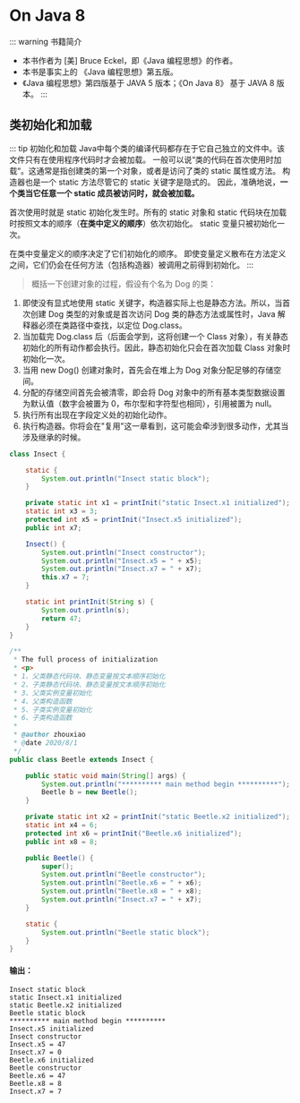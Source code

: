 # On Java 8

::: warning 书籍简介
- 本书作者为 [美] Bruce Eckel，即《Java 编程思想》的作者。
- 本书是事实上的 《Java 编程思想》第五版。
- 《Java 编程思想》第四版基于 JAVA 5 版本；《On Java 8》 基于 JAVA 8 版本。
:::

## 类初始化和加载

::: tip 初始化和加载
Java中每个类的编译代码都存在于它自己独立的文件中。该文件只有在使用程序代码时才会被加载。
一般可以说“类的代码在首次使用时加载“。这通常是指创建类的第一个对象，或者是访问了类的 static 属性或方法。
构造器也是一个 static 方法尽管它的 static 关键字是隐式的。
因此，准确地说，**一个类当它任意一个 static 成员被访问时，就会被加载。**

首次使用时就是 static 初始化发生时。所有的 static 对象和 static 代码块在加载时按照文本的顺序（**在类中定义的顺序**）依次初始化。
static 变量只被初始化一次。

在类中变量定义的顺序决定了它们初始化的顺序。
即使变量定义散布在方法定义之间，它们仍会在任何方法（包括构造器）被调用之前得到初始化。
:::

>概括一下创建对象的过程，假设有个名为 Dog 的类：
1. 即使没有显式地使用 static 关键字，构造器实际上也是静态方法。所以，当首次创建 Dog 类型的对象或是首次访问 Dog 类的静态方法或属性时，Java 解释器必须在类路径中查找，以定位 Dog.class。
2. 当加载完 Dog.class 后（后面会学到，这将创建一个 Class 对象），有关静态初始化的所有动作都会执行。因此，静态初始化只会在首次加载 Class 对象时初始化一次。
3. 当用 new Dog() 创建对象时，首先会在堆上为 Dog 对象分配足够的存储空间。
4. 分配的存储空间首先会被清零，即会将 Dog 对象中的所有基本类型数据设置为默认值（数字会被置为 0，布尔型和字符型也相同），引用被置为 null。
5. 执行所有出现在字段定义处的初始化动作。
6. 执行构造器。你将会在"复用"这一章看到，这可能会牵涉到很多动作，尤其当涉及继承的时候。

```java
class Insect {

    static {
        System.out.println("Insect static block");
    }

    private static int x1 = printInit("static Insect.x1 initialized");
    static int x3 = 3;
    protected int x5 = printInit("Insect.x5 initialized");
    public int x7;

    Insect() {
        System.out.println("Insect constructor");
        System.out.println("Insect.x5 = " + x5);
        System.out.println("Insect.x7 = " + x7);
        this.x7 = 7;
    }

    static int printInit(String s) {
        System.out.println(s);
        return 47;
    }
}

/**
 * The full process of initialization
 * <p>
 * 1、父类静态代码块、静态变量按文本顺序初始化
 * 2、子类静态代码块、静态变量按文本顺序初始化
 * 3、父类实例变量初始化
 * 4、父类构造函数
 * 5、子类实例变量初始化
 * 6、子类构造函数
 *
 * @author zhouxiao
 * @date 2020/8/1
 */
public class Beetle extends Insect {

    public static void main(String[] args) {
        System.out.println("********** main method begin **********");
        Beetle b = new Beetle();
    }

    private static int x2 = printInit("static Beetle.x2 initialized");
    static int x4 = 6;
    protected int x6 = printInit("Beetle.x6 initialized");
    public int x8 = 8;

    public Beetle() {
        super();
        System.out.println("Beetle constructor");
        System.out.println("Beetle.x6 = " + x6);
        System.out.println("Beetle.x8 = " + x8);
        System.out.println("Insect.x7 = " + x7);
    }

    static {
        System.out.println("Beetle static block");
    }
}
```

#### 输出：

```
Insect static block
static Insect.x1 initialized
static Beetle.x2 initialized
Beetle static block
********** main method begin **********
Insect.x5 initialized
Insect constructor
Insect.x5 = 47
Insect.x7 = 0
Beetle.x6 initialized
Beetle constructor
Beetle.x6 = 47
Beetle.x8 = 8
Insect.x7 = 7
```